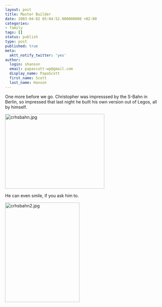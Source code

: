 ```yaml
---
layout: post
title: Master Builder
date: 2003-04-02 05:04:52.000000000 +02:00
categories:
- family
tags: []
status: publish
type: post
published: true
meta:
  aktt_notify_twitter: 'yes'
author:
  login: shanson
  email: papascott-wp@gmail.com
  display_name: PapaScott
  first_name: Scott
  last_name: Hanson
---
```

<p>One more before we go. Christopher was impresssed by the S-Bahn in Berlin, so impressed that last night he built his own version out of Legos, all by himself.</p>
<p><img alt="crhsbahn.jpg" src="http://www.papascott.de/wordpress/wp-content/uploads/2003/04/crhsbahn.jpg" width="325" height="244" border="0" /></p>
<p>He can even smile, if you ask him to.</p>
<p><img alt="crhsbahn2.jpg" src="http://www.papascott.de/wordpress/wp-content/uploads/2003/04/crhsbahn2.jpg" width="244" height="325" border="0" /></p>
